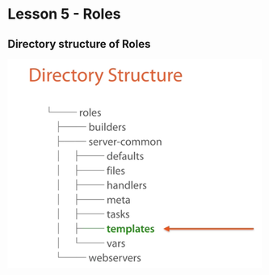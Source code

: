 # Lesson 5 - Roles

## Directory structure of Roles

 ![RoleDirectoryStructure](images/RoleDirectoryStructure.png)

